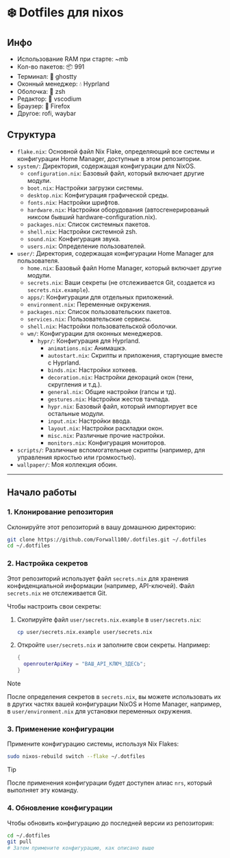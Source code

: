 # ❄️ Dotfiles для nixos

## Инфо
- Использование RAM при старте: ~mb
- Кол-во пакетов: 📦 991
- Терминал: 👻 ghostty
- Оконный менеджер: 💧 Hyprland
- Оболочка: 🐢 zsh
- Редактор: 📝 vscodium
- Браузер: 🦊 Firefox
- Другое: rofi, waybar

## Структура

*   `flake.nix`: Основной файл Nix Flake, определяющий все системы и конфигурации Home Manager, доступные в этом репозитории.
*   `system/`: Директория, содержащая конфигурации для NixOS.
    *   `configuration.nix`: Базовый файл, который включает другие модули.
    *   `boot.nix`: Настройки загрузки системы.
    *   `desktop.nix`: Конфигурация графической среды.
    *   `fonts.nix`: Настройки шрифтов.
    *   `hardware.nix`: Настройки оборудования (автосгенерированый никсом бывший hardware-configuration.nix).
    *   `packages.nix`: Список системных пакетов.
    *   `shell.nix`: Настройки системной zsh.
    *   `sound.nix`: Конфигурация звука.
    *   `users.nix`: Определение пользователей.
*   `user/`: Директория, содержащая конфигурации Home Manager для пользователя.
    *   `home.nix`: Базовый файл Home Manager, который включает другие модули.
    *   `secrets.nix`: Ваши секреты (не отслеживается Git, создается из `secrets.nix.example`).
    *   `apps/`: Конфигурации для отдельных приложений.
    *   `environment.nix`: Переменные окружения.
    *   `packages.nix`: Список пользовательских пакетов.
    *   `services.nix`: Пользовательские сервисы.
    *   `shell.nix`: Настройки пользовательской оболочки.
    *   `wm/`: Конфигурации для оконных менеджеров.
        *   `hypr/`: Конфигурация для Hyprland.
            *   `animations.nix`: Анимашкэ.
            *   `autostart.nix`: Скрипты и приложения, стартующие вместе с Hyprland.
            *   `binds.nix`: Настройки хоткеев.
            *   `decoration.nix`: Настройки декораций окон (тени, скругления и т.д.).
            *   `general.nix`: Общие настройки (гапсы и тд).
            *   `gestures.nix`: Настройки жестов тачпада.
            *   `hypr.nix`: Базовый файл, который импортирует все остальные модули.
            *   `input.nix`: Настройки ввода.
            *   `layout.nix`: Настройки раскладки окон.
            *   `misc.nix`: Различные прочие настройки.
            *   `monitors.nix`: Конфигурация мониторов.
*   `scripts/`: Различные вспомогательные скрипты (например, для управления яркостью или громкостью).
*   `wallpaper/`: Моя коллекция обоин.

---

## Начало работы

### 1. Клонирование репозитория

Склонируйте этот репозиторий в вашу домашнюю директорию:

```bash
git clone https://github.com/Forwall100/.dotfiles.git ~/.dotfiles
cd ~/.dotfiles
```

### 2. Настройка секретов

Этот репозиторий использует файл `secrets.nix` для хранения конфиденциальной информации (например, API-ключей). Файл `secrets.nix` не отслеживается Git.

Чтобы настроить свои секреты:

1.  Скопируйте файл `user/secrets.nix.example` в `user/secrets.nix`:

    ```bash
    cp user/secrets.nix.example user/secrets.nix
    ```

2.  Откройте `user/secrets.nix` и заполните свои секреты. Например:

    ```nix
    {
      openrouterApiKey = "ВАШ_API_КЛЮЧ_ЗДЕСЬ";
    }
    ```

> [!NOTE]
> После определения секретов в `secrets.nix`, вы можете использовать их в других частях вашей конфигурации NixOS и Home Manager, например, в `user/environment.nix` для установки переменных окружения.

### 3. Применение конфигурации

Примените конфигурацию системы, используя Nix Flakes:

```bash
sudo nixos-rebuild switch --flake ~/.dotfiles
```

> [!TIP]
> После применения конфигурации будет доступен алиас `nrs`, который выполняет эту команду.

### 4. Обновление конфигурации

Чтобы обновить конфигурацию до последней версии из репозитория:

```bash
cd ~/.dotfiles
git pull
# Затем примените конфигурацию, как описано выше
```
